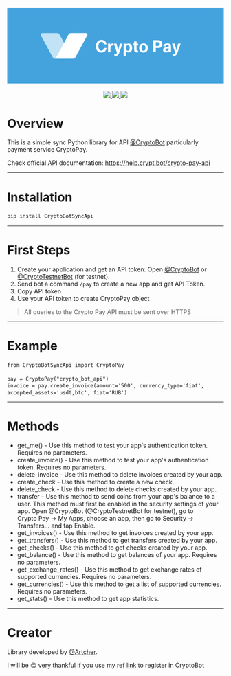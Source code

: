 ![](static/header.svg)
<p align="center">
    <a href="#">
        <img src="https://img.shields.io/github/license/artcher19/CryptoBotSyncApi?style=flat-square" />
    </a>
    <a href="https://t.me/send?start=r-2buqm">
        <img src="https://img.shields.io/badge/telegram-group-blue?style=flat-square&logo=telegram" />
    </a>
    <a href="#">
        <img src="https://img.shields.io/github/stars/artcher19/CryptoBotSyncApi?style=social" />
    </a>
</p>

# Overview
This is a simple sync Python library for API [@CryptoBot](https://t.me/send?start=r-2buqm) particularly payment service CryptoPay.

Check official API documentation: https://help.crypt.bot/crypto-pay-api

---
# Installation
```sh
pip install CryptoBotSyncApi
```
---
# First Steps
1. Create your application and get an API token:
Open [@CryptoBot](https://t.me/send?start=r-2buqm) or [@CryptoTestnetBot](http://t.me/CryptoTestnetBot) (for testnet).
2. Send bot a command `/pay` to create a new app and get API Token.
3. Copy API token
4. Use your API token to create CryptoPay object
>All queries to the Crypto Pay API must be sent over HTTPS
---
# Example
```
from CryptoBotSyncApi import CryptoPay

pay = CryptoPay("crypto_bot_api")
invoice = pay.create_invoice(amount='500', currency_type='fiat', accepted_assets='usdt,btc', fiat='RUB')
```
---
# Methods
- get_me() - Use this method to test your app's authentication token. Requires no parameters.
- create_invoice() - Use this method to test your app's authentication token. Requires no parameters.
- delete_invoice - Use this method to delete invoices created by your app.
- create_check - Use this method to create a new check.
- delete_check - Use this method to delete checks created by your app.
- transfer - Use this method to send coins from your app's balance to a user. This method must first be enabled in the security settings of your app. Open @CryptoBot (@CryptoTestnetBot for testnet), go to Crypto Pay → My Apps, choose an app, then go to Security -> Transfers... and tap Enable.
- get_invoices() - Use this method to get invoices created by your app.
- get_transfers() - Use this method to get transfers created by your app.
- get_checks() - Use this method to get checks created by your app.
- get_balance() - Use this method to get balances of your app. Requires no parameters.
- get_exchange_rates() - Use this method to get exchange rates of supported currencies. Requires no parameters.
- get_currencies() - Use this method to get a list of supported currencies. Requires no parameters.
- get_stats() - Use this method to get app statistics.
---
# Creator
Library developed by [@Artcher](https://t.me/artcher_news).

I will be 😊 very thankful if you use my ref [link](https://t.me/send?start=r-2buqm) to register in CryptoBot
